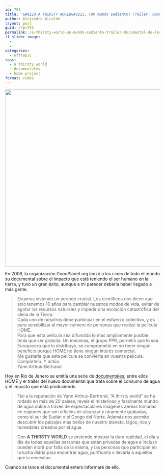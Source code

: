 ```yaml
---
id: 791
title: '&#8220;A THIRSTY WORLD&#8221; (Un mundo sediento) Trailer. Documental de los creadores de HOME'
author: Alejandro Alcalde
layout: post
guid: /?p=791
permalink: /a-thirsty-world-un-mundo-sediento-trailer-documental-de-los-creadores-de-home/
if_slider_image:
  - 
  - 
categories:
  - offtopic
tags:
  - a thirsty world
  - documentales
  - home project
format: video
---
```

[<img src="http://elbauldelprogramador.com/content/uploads/2012/06/Screenshot-06182012-120818-AM1-1024x578.png" alt="" title="Screenshot - 06182012 - 12:08:18 AM" width="1024" height="578" class="aligncenter size-large wp-image-792" />][1]

En 2009, la organización GoodPlanet.org lanzó a los cines de todo el mundo su documental sobre el impacto que está teniendo el ser humano en la tierra, y tuvo un gran éxito, aunque a mi parecer debería haber llegado a más gente.

<span class='embed-youtube' style='text-align:center; display: block;'></span>

> Estamos viviendo un periodo crucial. Los científicos nos dicen que solo tenemos 10 años para cambiar nuestros modos de vida, evitar de agotar los recursos naturales y impedir una evolución catastrófica del clima de la Tierra.  
> Cada uno de nosotros debe participar en el esfuerzo colectivo, y es para sensibilizar al mayor número de personas que realizé la película HOME.  
> Para que esta película sea difundida lo más ampliamente posible, tenía que ser gratuita. Un mecenas, el grupo PPR, permitió que lo sea. Europacorp que lo distribuye, se comprometió en no tener ningún beneficio porque HOME no tiene ningún interés comercial.  
> Me gustaría que esta película se convierta en vuestra pelicula. Compártelo. Y actúa.  
> Yann Arthus-Bertrand

Hoy en Rio de Janero se emitía una serie de <a href="http://rio.goodplanet.org/" target="_blank">documentales</a>, entre ellos HOME y el trailer del nuevo documental que trata sobre el consumo de agua y el impacto que está produciendo.

<span class='embed-youtube' style='text-align:center; display: block;'></span>

> Fiel a la reputación de Yann Arthus-Bertrand, &#8220;A thirsty world&#8221; se ha rodado en más de 20 países, revela el misterioso y fascinante mundo de agua dulce a través de espectaculares imágenes aéreas tomadas en regiones que son difíciles de alcanzar y ráramente grabadas, como el sur de Sudán o el Congo del Norte. Además nos permite descubrir los paisajes más bellos de nuestro planeta, lágos, ríos y humedales creados por el agua.
> 
> Con **A THIRSTY WORLD** se pretende mostrar la dura realidad, el día a día de todas aquellas personas que están privadas de agua e incluso pueden morir por falta de la misma, y las personas que participan en la lucha diária para encontrar agua, purificarla o llevarla a aquellos que la necesitan. 

Cuando se lance el documental entero informaré de ello.



 [1]: http://elbauldelprogramador.com/content/uploads/2012/06/Screenshot-06182012-120818-AM1.png